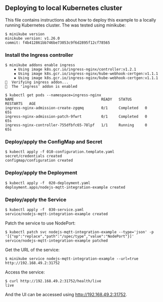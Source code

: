 ## Deploying to local Kubernetes cluster
This file contains instructions about how to deploy this example to a locally
running Kubernetes cluster. The was tested using minikube:

```console
$ minikube version
minikube version: v1.26.0
commit: f4b412861bb746be73053c9f6d2895f12cf78565
```

### Install the Ingress controller
```console
$ minikube addons enable ingress
    ▪ Using image k8s.gcr.io/ingress-nginx/controller:v1.2.1
    ▪ Using image k8s.gcr.io/ingress-nginx/kube-webhook-certgen:v1.1.1
    ▪ Using image k8s.gcr.io/ingress-nginx/kube-webhook-certgen:v1.1.1
🔎  Verifying ingress addon...
🌟  The 'ingress' addon is enabled
```

```console
$ kubectl get pods --namespace=ingress-nginx
NAME                                        READY   STATUS      RESTARTS   AGE
ingress-nginx-admission-create-zgqmq        0/1     Completed   0          65s
ingress-nginx-admission-patch-9fwrt         0/1     Completed   0          65s
ingress-nginx-controller-755dfbfc65-78lpf   1/1     Running     0          65s
```

### Deploy/apply the ConfigMap and Secret
```console
$ kubectl apply -f 010-configuration.template.yaml 
secret/credentials created
configmap/configuration created
```

### Deploy/apply the Deployment
```console
$ kubectl apply -f  020-deployment.yaml 
deployment.apps/nodejs-mqtt-integration-example created
```

### Deploy/apply the Service
```console
$ kubectl apply -f  030-service.yaml 
service/nodejs-mqtt-integration-example created
```

Patch the service to use NodePort:
```
$ kubectl patch svc nodejs-mqtt-integration-example --type='json' -p '[{"op":"replace","path":"/spec/type","value":"NodePort"}]'
service/nodejs-mqtt-integration-example patched
```

Get the URL of the service:
```
$ minikube service nodejs-mqtt-integration-example --url=true
http://192.168.49.2:31752
```
Access the service:
```console
$ curl http://192.168.49.2:31752/health/live
live
```

And the UI can be accessed using http://192.168.49.2:31752.



